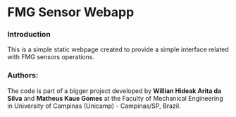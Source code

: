 FMG Sensor Webapp
=================

### Introduction

This is a simple static webpage created to provide a simple interface
related with FMG sensors operations.

### Authors:

The code is part of a bigger project developed by **Willian Hideak Arita da Silva** and
**Matheus Kaue Gomes** at the Faculty of Mechanical Engineering in University of Campinas
(Unicamp) - Campinas/SP, Brazil.
